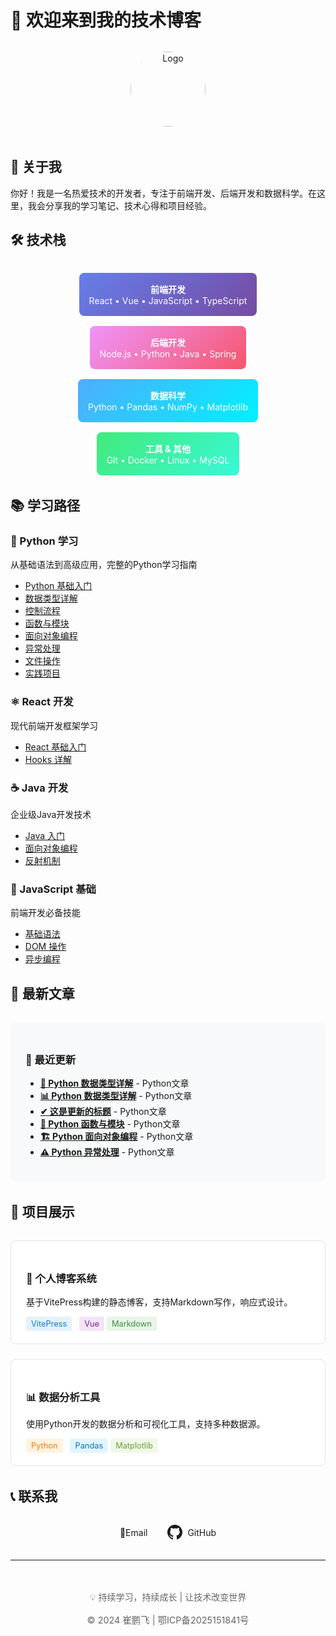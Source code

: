 # 🚀 欢迎来到我的技术博客

<div style="text-align: center; margin: 2rem 0;">
  <img src="/logo.png" alt="Logo" style="width: 120px; height: 120px; border-radius: 50%; margin-bottom: 1rem;">
</div>

## 👋 关于我

你好！我是一名热爱技术的开发者，专注于前端开发、后端开发和数据科学。在这里，我会分享我的学习笔记、技术心得和项目经验。

## 🛠️ 技术栈

<div style="display: flex; flex-wrap: wrap; gap: 1rem; justify-content: center; margin: 2rem 0;">

<div style="background: linear-gradient(135deg, #667eea 0%, #764ba2 100%); color: white; padding: 1rem; border-radius: 8px; min-width: 120px; text-align: center;">
  <strong>前端开发</strong><br>
  React • Vue • JavaScript • TypeScript
</div>

<div style="background: linear-gradient(135deg, #f093fb 0%, #f5576c 100%); color: white; padding: 1rem; border-radius: 8px; min-width: 120px; text-align: center;">
  <strong>后端开发</strong><br>
  Node.js • Python • Java • Spring
</div>

<div style="background: linear-gradient(135deg, #4facfe 0%, #00f2fe 100%); color: white; padding: 1rem; border-radius: 8px; min-width: 120px; text-align: center;">
  <strong>数据科学</strong><br>
  Python • Pandas • NumPy • Matplotlib
</div>

<div style="background: linear-gradient(135deg, #43e97b 0%, #38f9d7 100%); color: white; padding: 1rem; border-radius: 8px; min-width: 120px; text-align: center;">
  <strong>工具 & 其他</strong><br>
  Git • Docker • Linux • MySQL
</div>

</div>

## 📚 学习路径

### 🐍 Python 学习
从基础语法到高级应用，完整的Python学习指南
- [Python 基础入门](/python/01-python介绍.md)
- [数据类型详解](/python/02-数据类型.md)
- [控制流程](/python/03-控制流程.md)
- [函数与模块](/python/04-函数与模块.md)
- [面向对象编程](/python/05-面向对象.md)
- [异常处理](/python/06-异常处理.md)
- [文件操作](/python/07-文件操作.md)
- [实践项目](/python/08-实践项目.md)

### ⚛️ React 开发
现代前端开发框架学习
- [React 基础入门](/react/01-基础入门.md)
- [Hooks 详解](/react/02-Hooks详解.md)

### ☕ Java 开发
企业级Java开发技术
- [Java 入门](/java/01-intro.md)
- [面向对象编程](/java/02-oop.md)
- [反射机制](/java/03-反射.md)

### 📖 JavaScript 基础
前端开发必备技能
- [基础语法](/javascript/01-基础语法.md)
- [DOM 操作](/javascript/02-DOM操作.md)
- [异步编程](/javascript/03-异步编程.md)

## 🎯 最新文章

<div style="background: #f8f9fa; padding: 1.5rem; border-radius: 8px; margin: 2rem 0;">

### 📝 最近更新
- [**🐍 Python 数据类型详解**](/python/02-数据类型.md) - Python文章
- [**📊 Python 数据类型详解**](/python/10-数据类型.md) - Python文章
- [**✔ 这是更新的标题**](/python/09-更新内容查看效果.md) - Python文章
- [**🔧 Python 函数与模块**](/python/04-函数与模块.md) - Python文章
- [**🏗️ Python 面向对象编程**](/python/05-面向对象.md) - Python文章
- [**⚠️ Python 异常处理**](/python/06-异常处理.md) - Python文章

</div>

## 🌟 项目展示

<div style="display: grid; grid-template-columns: repeat(auto-fit, minmax(300px, 1fr)); gap: 1.5rem; margin: 2rem 0;">

<div style="border: 1px solid #e1e5e9; border-radius: 8px; padding: 1.5rem; background: white;">
  <h3>🎨 个人博客系统</h3>
  <p>基于VitePress构建的静态博客，支持Markdown写作，响应式设计。</p>
  <div style="margin-top: 1rem;">
    <span style="background: #e3f2fd; color: #1976d2; padding: 0.25rem 0.5rem; border-radius: 4px; font-size: 0.8rem; margin-right: 0.5rem;">VitePress</span>
    <span style="background: #f3e5f5; color: #7b1fa2; padding: 0.25rem 0.5rem; border-radius: 4px; font-size: 0.8rem;">Vue</span>
    <span style="background: #e8f5e8; color: #388e3c; padding: 0.25rem 0.5rem; border-radius: 4px; font-size: 0.8rem;">Markdown</span>
  </div>
</div>

<div style="border: 1px solid #e1e5e9; border-radius: 8px; padding: 1.5rem; background: white;">
  <h3>📊 数据分析工具</h3>
  <p>使用Python开发的数据分析和可视化工具，支持多种数据源。</p>
  <div style="margin-top: 1rem;">
    <span style="background: #fff3e0; color: #f57c00; padding: 0.25rem 0.5rem; border-radius: 4px; font-size: 0.8rem; margin-right: 0.5rem;">Python</span>
    <span style="background: #e1f5fe; color: #0277bd; padding: 0.25rem 0.5rem; border-radius: 4px; font-size: 0.8rem;">Pandas</span>
    <span style="background: #f1f8e9; color: #689f38; padding: 0.25rem 0.5rem; border-radius: 4px; font-size: 0.8rem;">Matplotlib</span>
  </div>
</div>

</div>

## 📞 联系我

<div style="display:flex; gap:2rem; justify-content:center; align-items:center; flex-wrap:wrap; margin:2rem 0;">

  <!-- 163 邮箱 -->
  <a href="https://mail.163.com/#/compose?to=cpfprogrammer@163.com" target="_blank" style="display:flex; gap:0.5rem; align-items:center; text-decoration:none; color:inherit;">
    <span>📧Email</span>
  </a>

  <!-- GitHub -->
  <a href="https://github.com/gitByCPF" target="_blank" style="display:flex; gap:0.5rem; align-items:center; text-decoration:none; color:inherit;">
    <svg height="24" width="24" viewBox="0 0 16 16" fill="currentColor" xmlns="http://www.w3.org/2000/svg">
      <path fill-rule="evenodd" d="M8 0C3.58 0 0 3.58 0 8c0 3.54 2.29 6.54 5.47 7.59.4.07.55-.17.55-.38 0-.19-.01-.82-.01-1.49-2.01.37-2.53-.49-2.69-.94-.09-.23-.48-.94-.82-1.13-.28-.15-.68-.52-.01-.53.63-.01 1.08.58 1.23.82.72 1.21 1.87.87 2.33.66.07-.52.28-.87.51-1.07-1.78-.2-3.64-.89-3.64-3.95 0-.87.31-1.59.82-2.15-.08-.2-.36-1.01.08-2.11 0 0 .67-.21 2.2.82a7.58 7.58 0 012.01-.27c.68 0 1.36.09 2.01.27 1.53-1.04 2.2-.82 2.2-.82.44 1.1.16 1.91.08 2.11.51.56.82 1.28.82 2.15 0 3.07-1.87 3.75-3.65 3.95.29.25.54.73.54 1.48 0 1.07-.01 1.93-.01 2.2 0 .21.15.46.55.38A8.013 8.013 0 0016 8c0-4.42-3.58-8-8-8z"/>
    </svg>
    <span>GitHub</span>
  </a>

</div>






---

<div style="text-align: center; color: #666; margin-top: 3rem;">
  <p>💡 持续学习，持续成长 | 让技术改变世界</p>
  <p style="margin-top: 1rem; font-size: 0.9rem;">
    © 2024 崔鹏飞 | 
    <a href="https://beian.miit.gov.cn/" target="_blank" style="color: #666; text-decoration: none;">鄂ICP备2025151841号</a>
  </p>
</div>